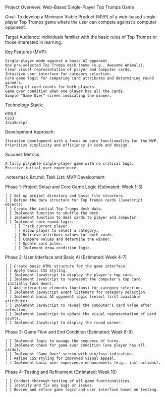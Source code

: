 Project Overview: Web-Based Single-Player Top Trumps Game

Goal: To develop a Minimum Viable Product (MVP) of a web-based single-player Top Trumps game where the user can compete against a computer opponent.

Target Audience: Individuals familiar with the basic rules of Top Trumps or those interested in learning.

Key Features (MVP):

    Single-player mode against a basic AI opponent.
    One pre-selected Top Trumps deck theme (e.g., Awesome Animals).
    Clear visual representation of player and computer cards.
    Intuitive user interface for category selection.
    Core game logic for comparing card attributes and determining round winners.
    Tracking of card counts for both players.
    Game over condition when one player has all the cards.
    Simple "Game Over" screen indicating the winner.

Technology Stack:

    HTML5
    CSS3
    JavaScript

Development Approach:

    Iterative development with a focus on core functionality for the MVP.
    Prioritize simplicity and efficiency in code and design.

Success Metrics:

    A fully playable single-player game with no critical bugs.
    Positive initial user experience.

.notes/task_list.md:
Task List: MVP Development

Phase 1: Project Setup and Core Game Logic (Estimated: Week 1-3)

    [ ] Set up project directory and basic file structure.
    [ ] Define the data structure for Top Trumps cards (JavaScript objects).
    [ ] Create the initial Top Trumps deck data.
    [ ] Implement function to shuffle the deck.
    [ ] Implement function to deal cards to player and computer.
    [ ] Implement core round logic:
        [ ] Track current player.
        [ ] Allow player to select a category.
        [ ] Retrieve attribute values for both cards.
        [ ] Compare values and determine the winner.
        [ ] Update card piles.
        [ ] Implement draw condition logic.

Phase 2: User Interface and Basic AI (Estimated: Week 4-7)

    [ ] Create basic HTML structure for the game interface.
    [ ] Apply basic CSS styling.
    [ ] Implement JavaScript to display the player's top card.
    [ ] Implement JavaScript to represent the computer's top card (initially face down).
    [ ] Add interactive elements (buttons) for category selection.
    [ ] Implement JavaScript event listeners for category selection.
    [ ] Implement basic AI opponent logic (select first available attribute).
    [ ] Implement JavaScript to reveal the computer's card value after selection.
    [ ] Implement JavaScript to update the visual representation of card counts.
    [ ] Implement JavaScript to display the round winner.

Phase 3: Game Flow and End Condition (Estimated: Week 8-9)

    [ ] Implement logic to manage the sequence of turns.
    [ ] Implement check for game over condition (one player has all cards).
    [ ] Implement "Game Over" screen with win/loss indication.
    [ ] Refine CSS styling for improved visual appeal.
    [ ] Implement basic user experience enhancements (e.g., instructions).

Phase 4: Testing and Refinement (Estimated: Week 10)

    [ ] Conduct thorough testing of all game functionalities.
    [ ] Identify and fix any bugs or issues.
    [ ] Review and refine game logic and user interface based on testing.
